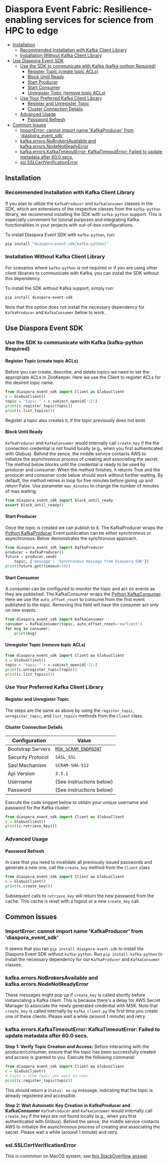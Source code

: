 <h1>Diaspora Event Fabric: Resilience-enabling services for science from HPC to edge</h1>

- [Installation](#installation)
  * [Recommended Installation with Kafka Client Library](#recommended-installation-with-kafka-client-library)
  * [Installation Without Kafka Client Library](#installation-without-kafka-client-library)
- [Use Diaspora Event SDK](#use-diaspora-event-sdk)
  * [Use the SDK to communicate with Kafka (kafka-python Required)](#use-the-sdk-to-communicate-with-kafka--kafka-python-required-)
    + [Register Topic (create topic ACLs)](#register-topic--create-topic-acls-)
    + [Block Until Ready](#block-until-ready)
    + [Start Producer](#start-producer)
    + [Start Consumer](#start-consumer)
    + [Unregister Topic (remove topic ACLs)](#unregister-topic--remove-topic-acls-)
  * [Use Your Preferred Kafka Client Library](#use-your-preferred-kafka-client-library)
    + [Register and Unregister Topic](#register-and-unregister-topic)
    + [Cluster Connection Details](#cluster-connection-details)
  * [Advanced Usage](#advanced-usage)
    + [Password Refresh](#password-refresh)
- [Common Issues](#common-issues)
  * [ImportError: cannot import name 'KafkaProducer' from 'diaspora_event_sdk'](#importerror--cannot-import-name--kafkaproducer--from--diaspora-event-sdk-)
  * [kafka.errors.NoBrokersAvailable and kafka.errors.NodeNotReadyError](#kafkaerrorsnobrokersavailable-and-kafkaerrorsnodenotreadyerror)
  * [kafka.errors.KafkaTimeoutError: KafkaTimeoutError: Failed to update metadata after 60.0 secs.](#kafkaerrorskafkatimeouterror--kafkatimeouterror--failed-to-update-metadata-after-600-secs)
  * [ssl.SSLCertVerificationError](#sslsslcertverificationerror)


## Installation
### Recommended Installation with Kafka Client Library
If you plan to utilize the `KafkaProducer` and `KafkaConsumer` classes in the SDK, which are extensions of the respective classes from the `kafka-python` library, we recommend installing the SDK with `kafka-python` support. This is especially convenient for tutorial purposes and integrating Kafka functionalities in your projects with out-of-box configurations.

To install Diaspora Event SDK with `kafka-python`, run:
```bash
pip install "diaspora-event-sdk[kafka-python]"
```

### Installation Without Kafka Client Library
For scenarios where `kafka-python` is not required or if you are using other client libraries to communicate with Kafka, you can install the SDK without this dependency.

To install the SDK without Kafka support, simply run:
```bash
pip install diaspora-event-sdk
```
Note that this option does not install the necessary dependency for `KafkaProducer` and `KafkaConsumer` below to work.

## Use Diaspora Event SDK
### Use the SDK to communicate with Kafka (kafka-python Required)

#### Register Topic (create topic ACLs)

Before you can create, describe, and delete topics we need to set the appropriate ACLs in ZooKeeper. Here we use the Client to register ACLs for the desired topic name.

```python
from diaspora_event_sdk import Client as GlobusClient
c = GlobusClient()
topic = "topic-" + c.subject_openid[-12:]
print(c.register_topic(topic))
print(c.list_topics())
```
Register a topic also creates it, if the topic previously does not exist.

#### Block Until Ready
`KafkaProducer` and `KafkaConsumer` would internally call `create_key` if the the connection credential is not found locally (e.g., when you first authenticated with Globus). Behind the sence, the middle service contacts AWS to initialize the asynchronous process of creating and associating the secret. The method below blocks until the credential is ready to be used by producer and consumer. When the method finishes, it returns True and the producer and consumer code below should work without further waiting. By default, the method retries in loop for five minutes before giving up and return False. Use parameter `max_minutes` to change the number of minutes of max waiting.

```python 
from diaspora_event_sdk import block_until_ready
assert block_until_ready()
```

#### Start Producer

Once the topic is created we can publish to it. The KafkaProducer wraps the [Python KafkaProducer](https://kafka-python.readthedocs.io/en/master/apidoc/KafkaProducer.html) Event publication can be either synchronous or asynchronous. Below demonstrates the synchronous approach. 

```python
from diaspora_event_sdk import KafkaProducer
producer = KafkaProducer()
future = producer.send(
    topic, {'message': 'Synchronous message from Diaspora SDK'})
print(future.get(timeout=10))
```

#### Start Consumer

A consumer can be configured to monitor the topic and act on events as they are published. The KafkaConsumer wraps the [Python KafkaConsumer](https://kafka-python.readthedocs.io/en/master/apidoc/KafkaConsumer.html). Here we use the `auto_offset_reset` to consume from the first event published to the topic. Removing this field will have the consumer act only on new events.

```python
from diaspora_event_sdk import KafkaConsumer
consumer = KafkaConsumer(topic, auto_offset_reset='earliest')
for msg in consumer:
    print(msg)
```

#### Unregister Topic (remove topic ACLs)
```python
from diaspora_event_sdk import Client as GlobusClient
c = GlobusClient()
topic = "topic-" + c.subject_openid[-12:]
print(c.unregister_topic(topic))
print(c.list_topics())
```

### Use Your Preferred Kafka Client Library

#### Register and Unregister Topic
The steps are the same as above by using the `register_topic`, `unregister_topic`, and `list_topics` methods from the `Client` class.

#### Cluster Connection Details
| Configuration     | Value                                                               |
| ----------------- | ------------------------------------------------------------------- |
| Bootstrap Servers | [`MSK_SCRAM_ENDPOINT`](/diaspora_event_sdk/sdk/_environments.py#L6) |
| Security Protocol | `SASL_SSL`                                                          |
| Sasl Mechanism    | `SCRAM-SHA-512`                                                     |
| Api Version       | `3.5.1`                                                             |
| Username          | (See instructions below)                                            |
| Password          | (See instructions below)                                            |

Execute the code snippet below to obtain your unique username and password for the Kafka cluster:
```python
from diaspora_event_sdk import Client as GlobusClient
c = GlobusClient()
print(c.retrieve_key())
```

### Advanced Usage

#### Password Refresh
In case that you need to invalidate all previously issued passwords and generate a new one, call the `create_key` method from the `Client` class
```python
from diaspora_event_sdk import Client as GlobusClient
c = GlobusClient()
print(c.create_key())
```
Subsequent calls to `retrieve_key` will return the new password from the cache. This cache is reset with a logout or a new `create_key` call.

## Common Issues

### ImportError: cannot import name 'KafkaProducer' from 'diaspora_event_sdk'

It seems that you ran `pip install diaspora-event-sdk` to install the Diaspora Event SDK without `kafka-python`. Run `pip install kafka-python` to install the necessary dependency for our `KafkaProducer` and `KafkaConsumer` classes.

### kafka.errors.NoBrokersAvailable and kafka.errors.NodeNotReadyError
These messages might pop up if `create_key` is called shortly before instanciating a Kafka client. This is because there's a delay for AWS Secret Manager to associate the newly generated credential with MSK. Note that `create_key` is called internally by `kafka_client.py` the first time you create one of these clients. Please wait a while (around 1 minute) and retry.

### kafka.errors.KafkaTimeoutError: KafkaTimeoutError: Failed to update metadata after 60.0 secs.
**Step 1: Verify Topic Creation and Access:**
Before interacting with the producer/consumer, ensure that the topic has been successfully created and access is granted to you. Execute the following command:

```python
from diaspora_event_sdk import Client as GlobusClient
c = GlobusClient()
# topic = <the topic you want to use>
print(c.register_topic(topic)) 
```
This should return a `status: no-op` message, indicating that the topic is already registered and accessible.

**Step 2: Wait Automatic Key Creation in KafkaProducer and KafkaConsumer**
`KafkaProducer` and `KafkaConsumer` would internally call `create_key` if the keys are not found locally (e.g., when you first authenticated with Globus). Behind the sence, the middle service contacts AWS to initialize the asynchronous process of creating and associating the secret. Please wait a while (around 1 minute) and retry.

### ssl.SSLCertVerificationError
This is commmon on MacOS system, see [this StackOverflow answer](https://stackoverflow.com/a/53310545).